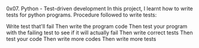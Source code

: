 0x07. Python - Test-driven development
In this project, I learnt how to write tests for python programs.
Procedure followed to write tests:

Write test that'll fail
Then write the program code
Then test your program with the failing test to see if it will actually fail
Then write correct tests
Then test your code
Then write more codes
Then write more tests
